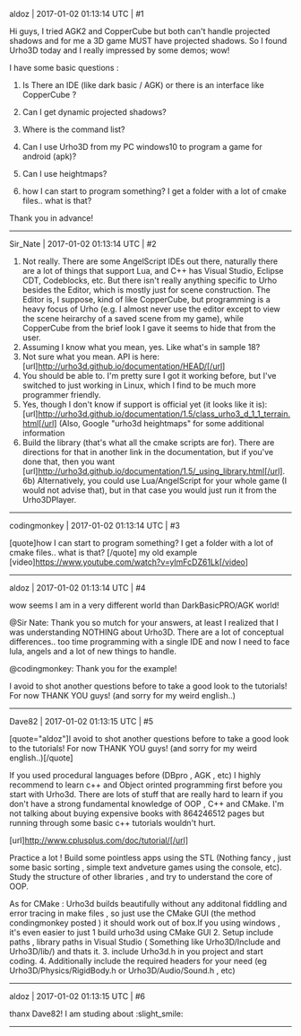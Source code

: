 aldoz | 2017-01-02 01:13:14 UTC | #1

Hi guys,
I tried AGK2 and CopperCube but both can't handle projected shadows and for me a 3D game MUST have projected shadows.
So I found Urho3D today and I really impressed by some demos; wow! 

I have some basic questions :

1) Is There an IDE (like dark basic / AGK) or there is an interface like CopperCube ?

2) Can I get dynamic projected shadows?

3) Where is the command list?

4) Can I use Urho3D from my PC windows10 to program a game for android (apk)? 

5) Can I use heightmaps?

6) how I can start to program something? I get a folder with a lot of cmake files.. what is that?

Thank you in advance!

-------------------------

Sir_Nate | 2017-01-02 01:13:14 UTC | #2

1) Not really. There are some AngelScript IDEs out there, naturally there are a lot of things that support Lua, and C++ has Visual Studio, Eclipse CDT, Codeblocks, etc. But there isn't really anything specific to Urho besides the Editor, which is mostly just for scene construction. The Editor is, I suppose, kind of like CopperCube, but programming is a heavy focus of Urho (e.g. I almost never use the editor except to view the scene heirarchy of a saved scene from my game), while CopperCube from the brief look I gave it seems to hide that from the user.
2) Assuming I know what you mean, yes. Like what's in sample 18?
3) Not sure what you mean. API is here: [url]http://urho3d.github.io/documentation/HEAD/[/url]
4) You should be able to. I'm pretty sure I got it working before, but I've switched to just working in Linux, which I find to be much more programmer friendly.
5) Yes, though I don't know if support is official yet (it looks like it is): [url]http://urho3d.github.io/documentation/1.5/class_urho3_d_1_1_terrain.html[/url] (Also, Google "urho3d heightmaps" for some additional information
6) Build the library (that's what all the cmake scripts are for). There are directions for that in another link in the documentation, but if you've done that, then you want [url]http://urho3d.github.io/documentation/1.5/_using_library.html[/url].
6b) Alternatively, you could use Lua/AngelScript for your whole game (I would not advise that), but in that case you would just run it from the Urho3DPlayer.

-------------------------

codingmonkey | 2017-01-02 01:13:14 UTC | #3

[quote]how I can start to program something? I get a folder with a lot of cmake files.. what is that?
[/quote]
my old example
[video]https://www.youtube.com/watch?v=yImFcDZ61Lk[/video]

-------------------------

aldoz | 2017-01-02 01:13:14 UTC | #4

wow seems I am in a very different world than DarkBasicPRO/AGK world!

@Sir Nate:
Thank you so mutch for your answers, at least I realized that I was understanding NOTHING about Urho3D.
There are a lot of conceptual differences.. too time programming with a single IDE and now I need to face lula, angels and a lot of new things to handle.

@codingmonkey:
Thank you for the example!


I avoid to shot another questions before to take a good look to the tutorials!
For now THANK YOU guys! (and sorry for my weird english..)

-------------------------

Dave82 | 2017-01-02 01:13:15 UTC | #5

[quote="aldoz"]I avoid to shot another questions before to take a good look to the tutorials!
For now THANK YOU guys! (and sorry for my weird english..)[/quote]

If you used procedural languages before (DBpro ,  AGK , etc) I highly recommend to learn c++ and Object orinted programming first before you start with Urho3d. There are lots of stuff that are really hard to learn if you don't have a strong fundamental knowledge of  OOP , C++ and CMake. I'm not talking about buying expensive books with 864246512 pages but running through some basic c++ tutorials wouldn't hurt.

[url]http://www.cplusplus.com/doc/tutorial/[/url]

Practice a lot ! Build some pointless apps using the STL (Nothing fancy , just some basic sorting , simple text andveture games using the console, etc).
Study the structure of other libraries , and try to understand the core of OOP.

As for CMake : Urho3d builds beautifully without any additonal fiddling and error tracing in make files , so just use the CMake GUI (the method condingmonkey posted ) it should work out of box.If you using windows , it's even easier to just 
1 build urho3d using CMake GUI
2. Setup include paths , library paths in Visual Studio ( Something like Urho3D/Include and Urho3D/lib/) and thats it.
3. include Urho3d.h in you project and start coding.
4. Additionally include the required headers for your need (eg Urho3D/Physics/RigidBody.h or Urho3D/Audio/Sound.h , etc)

-------------------------

aldoz | 2017-01-02 01:13:15 UTC | #6

thanx Dave82!
I am studing about :slight_smile:

-------------------------


